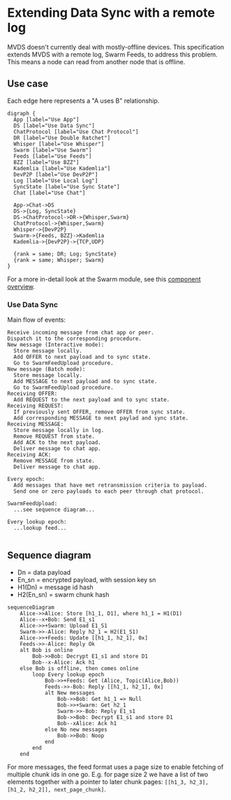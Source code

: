 # Extending Data Sync with a remote log

MVDS doesn't currently deal with mostly-offline devices. This specification extends MVDS with a remote log, Swarm Feeds, to address this problem. This means a node can read from another node that is offline.

## Use case

Each edge here represents a "A uses B" relationship.

```graphviz
digraph {
  App [label="Use App"]
  DS [label="Use Data Sync"]
  ChatProtocol [label="Use Chat Protocol"]
  DR [label="Use Double Ratchet"]
  Whisper [label="Use Whisper"]
  Swarm [label="Use Swarm"]
  Feeds [label="Use Feeds"]
  BZZ [label="Use BZZ"]
  Kademlia [label="Use Kademlia"]
  DevP2P [label="Use DevP2P"]
  Log [label="Use Local Log"]
  SyncState [label="Use Sync State"]
  Chat [label="Use Chat"]

  App->Chat->DS
  DS->{Log, SyncState}
  DS->ChatProtocol->DR->{Whisper,Swarm}
  ChatProtocol->{Whisper,Swarm}
  Whisper->{DevP2P}
  Swarm->{Feeds, BZZ}->Kademlia
  Kademlia->{DevP2P}->{TCP,UDP}
 
  {rank = same; DR; Log; SyncState}
  {rank = same; Whisper; Swarm}
}
```

For a more in-detail look at the Swarm module, see this [component overview](https://swarm-guide.readthedocs.io/en/latest/architecture.html#high-level-component-description).

### Use Data Sync

Main flow of events:

```
Receive incoming message from chat app or peer.
Dispatch it to the corresponding procedure.
New message (Interactive mode):
  Store message locally.
  Add OFFER to next payload and to sync state.
  Go to SwarmFeedUpload procedure.
New message (Batch mode):
  Store message locally.
  Add MESSAGE to next payload and to sync state.
  Go to SwarmFeedUpload procedure.
Receiving OFFER:
  Add REQUEST to the next payload and to sync state.
Receiving REQUEST:
  If previously sent OFFER, remove OFFER from sync state.
  Add corresponding MESSAGE to next paylad and sync state.
Receiving MESSAGE:
  Store message locally in log.
  Remove REQUEST from state.
  Add ACK to the next payload.
  Deliver message to chat app.
Receiving ACK:
  Remove MESSAGE from state.
  Deliver message to chat app.

Every epoch:
  Add messages that have met retransmission criteria to payload.
  Send one or zero payloads to each peer through chat protocol.

SwarmFeedUpload:
  ...see sequence diagram...
  
Every lookup epoch:
  ...lookup feed...
  
```

<!--
Not captured well:
- Local messages stored where and by who?
- Initial sharing process?
- Receiving SEND?
- Receiving ACK flow a bit weird?
-->

<!--
## Collaboration diagram
Same as sequence diagram?
-->

## Sequence diagram

- Dn = data payload
- En_sn = encrypted payload, with session key sn
- H1(Dn) = message id hash
- H2(En_sn) = swarm chunk hash

<!--
- Alice: Alice's pubkey, assume one device
- Bob: Bob's pubkey, assume one device
- Feed 1: Alice's feed, F(alice_pk, topic, bob_pk)
- Feed 2: Topic assumed to be static, can be ratcheted
- Feed 3: Assumes Swarm and feeds being monotonic
- Wire 1: Assumes addressing with only pubkey
- Wire 2: Assumes Double Ratchet session exists
-->

```mermaid
sequenceDiagram
    Alice->>Alice: Store [h1_1, D1], where h1_1 = H1(D1)
    Alice--x+Bob: Send E1_s1
    Alice->>+Swarm: Upload E1_S1
    Swarm->>-Alice: Reply h2_1 = H2(E1_S1)
    Alice->>+Feeds: Update [[h1_1, h2_1], 0x]
    Feeds->>-Alice: Reply Ok
    alt Bob is online
        Bob->>Bob: Decrypt E1_s1 and store D1
        Bob--x-Alice: Ack h1
    else Bob is offline, then comes online
        loop Every lookup epoch
            Bob->>+Feeds: Get (Alice, Topic(Alice,Bob))
            Feeds->>-Bob: Reply [[h1_1, h2_1], 0x]
            alt New messages
                Bob->>Bob: Get h1_1 => Null
                Bob->>+Swarm: Get h2_1
                Swarm->>-Bob: Reply E1_s1
                Bob->>Bob: Decrypt E1_s1 and store D1
                Bob--xAlice: Ack h1
            else No new messages
                Bob->>Bob: Noop
            end
        end
    end
```

For more messages, the feed format uses a page size to enable fetching of multiple chunk ids in one go. E.g. for page size 2 we have a list of two elements together with a pointer to later chunk pages: `[[h1_3, h2_3], [h1_2, h2_2]], next_page_chunk]`.


<!--
TODO: Specify page format better so part of sequence diagram

Page size format and pointers/seq number for data sync messages too?

NOTE: Add hints for feeds as well

-->

<!--
# Problem: If you know what the feed is, you can see message ids

# Possible solutions:
# - Ratchet topic
# - Encrypt each chunk head with existing session ratchet
-->
